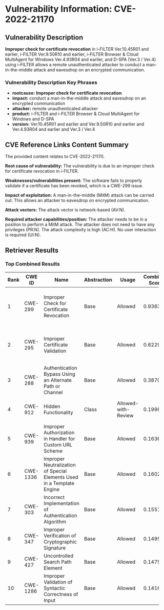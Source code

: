# Vulnerability Information: CVE-2022-21170

## Vulnerability Description
**Improper check for certificate revocation** in i-FILTER Ver.10.45R01 and earlier, i-FILTER Ver.9.50R10 and earlier, i-FILTER Browser & Cloud MultiAgent for Windows Ver.4.93R04 and earlier, and D-SPA (Ver.3 / Ver.4) using i-FILTER allows a remote unauthenticated attacker to conduct a man-in-the-middle attack and eavesdrop on an encrypted communication.

### Vulnerability Description Key Phrases
- **rootcause:** **Improper check for certificate revocation**
- **impact:** conduct a man-in-the-middle attack and eavesdrop on an encrypted communication
- **attacker:** remote unauthenticated attacker
- **product:** i-FILTER and i-FILTER Browser & Cloud MultiAgent for Windows and D-SPA
- **version:** Ver.10.45R01 and earlier and Ver.9.50R10 and earlier and Ver.4.93R04 and earlier and Ver.3 / Ver.4

## CVE Reference Links Content Summary
The provided content relates to CVE-2022-21170.

**Root cause of vulnerability:**
The vulnerability is due to an improper check for certificate revocation in i-FILTER.

**Weaknesses/vulnerabilities present:**
The software fails to properly validate if a certificate has been revoked, which is a CWE-299 issue.

**Impact of exploitation:**
A man-in-the-middle (MitM) attack can be carried out. This allows an attacker to eavesdrop on encrypted communication.

**Attack vectors:**
The attack vector is network-based (AV:N).

**Required attacker capabilities/position:**
The attacker needs to be in a position to perform a MitM attack. The attacker does not need to have any privileges (PR:N). The attack complexity is high (AC:H). No user interaction is required (UI:N).

## Retriever Results

### Top Combined Results

| Rank | CWE ID | Name | Abstraction | Usage | Combined Score | Retrievers | Individual Scores |
|------|--------|------|-------------|-------|---------------|------------|-------------------|
| 1 | CWE-299 | Improper Check for Certificate Revocation | Base | Allowed | 0.9363 | dense, sparse, graph | dense: 0.659, sparse: 0.668, graph: 0.628 |
| 2 | CWE-295 | Improper Certificate Validation | Base | Allowed | 0.6229 | dense, sparse, graph | dense: 0.450, sparse: 0.299, graph: 0.634 |
| 3 | CWE-288 | Authentication Bypass Using an Alternate Path or Channel | Base | Allowed | 0.3870 | sparse, graph | sparse: 0.321, graph: 0.569 |
| 4 | CWE-912 | Hidden Functionality | Class | Allowed-with-Review | 0.1998 | sparse, graph | sparse: 0.329, graph: 0.426 |
| 5 | CWE-939 | Improper Authorization in Handler for Custom URL Scheme | Base | Allowed | 0.1636 | sparse | sparse: 0.286 |
| 6 | CWE-1336 | Improper Neutralization of Special Elements Used in a Template Engine | Base | Allowed | 0.1602 | sparse | sparse: 0.280 |
| 7 | CWE-303 | Incorrect Implementation of Authentication Algorithm | Base | Allowed | 0.1551 | sparse | sparse: 0.271 |
| 8 | CWE-347 | Improper Verification of Cryptographic Signature | Base | Allowed | 0.1495 | sparse | sparse: 0.261 |
| 9 | CWE-427 | Uncontrolled Search Path Element | Base | Allowed | 0.1475 | sparse | sparse: 0.258 |
| 10 | CWE-1286 | Improper Validation of Syntactic Correctness of Input | Base | Allowed | 0.1416 | sparse | sparse: 0.248 |

